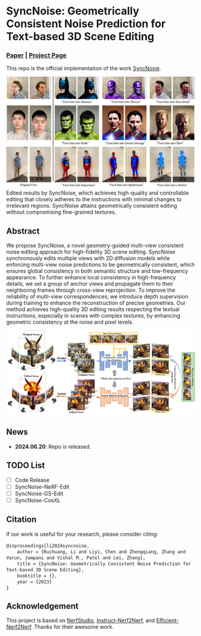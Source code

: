 # SyncNoise: Geometrically Consistent Noise Prediction for Text-based 3D Scene Editing

### [Paper](https://arxiv.org/abs/2406.17396) | [Project Page](https://lslrh.github.io/syncnoise.github.io/)

This repo is the official implementation of the work [SyncNosie](https://lslrh.github.io/syncnoise.github.io/).

<img src="imgs/result.jpg" width="800px"/>
Edited results by SyncNoise, which achieves high-quality and controllable editing that closely adheres to the instructions with minimal changes to irrelevant regions. SyncNoise attains geometrically consistent editing without compromising fine-grained textures.

## Abstract
We propose SyncNoise, a novel geometry-guided multi-view consistent noise editing approach for high-fidelity 3D scene editing. SyncNoise synchronously edits multiple views with 2D diffusion models while enforcing multi-view noise predictions to be geometrically consistent, which ensures global consistency in both semantic structure and low-frequency appearance. To further enhance local consistency in high-frequency details, we set a group of anchor views and propagate them to their neighboring frames through cross-view reprojection. To improve the reliability of multi-view correspondences, we introduce depth supervision during training to enhance the reconstruction of precise geometries. Our method achieves high-quality 3D editing results respecting the textual instructions, especially in scenes with complex textures, by enhancing geometric consistency at the noise and pixel levels. 

<img src="imgs/pipeline.jpg" width="800px"/>

## News
- **2024.06.20**: Repo is released.

## TODO List
- [ ] Code Release
- [ ] SyncNoise-NeRF-Edit
- [ ] SyncNoise-GS-Edit
- [ ] SyncNoise-CosXL

## Citation
If our work is useful for your research, please consider citing:

    @inproceedings{li2024syncnoise,
        author = {Ruihuang, Li and Liyi, Chen and Zhengqiang, Zhang and Varun, Jampani and Vishal M., Patel and Lei, Zhang},
        title = {SyncNoise: Geometrically Consistent Noise Prediction for Text-based 3D Scene Editing},
        booktitle = {},
        year = {2023}
    }

## Acknowledgement
This project is based on [NerfStudio](https://github.com/nerfstudio-project/nerfstudio), [Instruct-Nerf2Nerf](https://github.com/ayaanzhaque/instruct-nerf2nerf), and [Efficient-Nerf2Nerf](https://github.com/gong-xuan/nerfstudio-en2n). Thanks for their awesome work.

